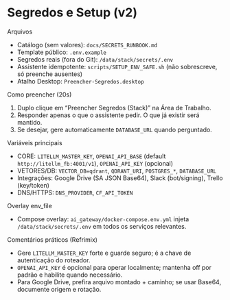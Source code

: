 # Segredos e Setup (v2)

Arquivos
- Catálogo (sem valores): `docs/SECRETS_RUNBOOK.md`
- Template público: `.env.example`
- Segredos reais (fora do Git): `/data/stack/secrets/.env`
- Assistente idempotente: `scripts/SETUP_ENV_SAFE.sh` (não sobrescreve, só preenche ausentes)
- Atalho Desktop: `Preencher-Segredos.desktop`

Como preencher (20s)
1) Duplo clique em “Preencher Segredos (Stack)” na Área de Trabalho.
2) Responder apenas o que o assistente pedir. O que já existir será mantido.
3) Se desejar, gere automaticamente `DATABASE_URL` quando perguntado.

Variáveis principais
- CORE: `LITELLM_MASTER_KEY`, `OPENAI_API_BASE` (default `http://litellm_fb:4001/v1`), `OPENAI_API_KEY` (opcional)
- VETORES/DB: `VECTOR_DB=qdrant`, `QDRANT_URI`, `POSTGRES_*`, `DATABASE_URL`
- Integrações: Google Drive (SA JSON Base64), Slack (bot/signing), Trello (key/token)
- DNS/HTTPS: `DNS_PROVIDER`, `CF_API_TOKEN`

Overlay env_file
- Compose overlay: `ai_gateway/docker-compose.env.yml` injeta `/data/stack/secrets/.env` em todos os serviços relevantes.

Comentários práticos (Refrimix)
- Gere `LITELLM_MASTER_KEY` forte e guarde seguro; é a chave de autenticação do roteador.
- `OPENAI_API_KEY` é opcional para operar localmente; mantenha off por padrão e habilite quando necessário.
- Para Google Drive, prefira arquivo montado + caminho; se usar Base64, documente origem e rotação.
